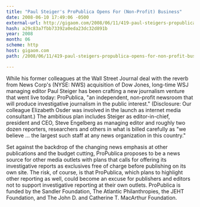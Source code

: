 ```yaml
---
title: "Paul Steiger's ProPublica Opens For (Non-Profit) Business"
date: 2008-06-10 17:49:06 -0500
external-url: http://gigaom.com/2008/06/11/419-paul-steigers-propublica-opens-for-non-profit-business/
hash: a29c83a7fbb73392a0eda23dc32d891b
year: 2008
month: 06
scheme: http
host: gigaom.com
path: /2008/06/11/419-paul-steigers-propublica-opens-for-non-profit-business/

---
```


While his former colleagues at the Wall Street Journal deal with the reverb from News Corp's (NYSE: NWS) acquisition of Dow Jones, long-time WSJ managing editor Paul Steiger has been crafting a new journalism venture that went live today: ProPublica, "an independent, non-profit newsroom that will produce investigative journalism in the public interest." (Disclosure: Our colleague Elizabeth Osder was involved in the launch as internet media consultant.) The ambitious plan includes Steiger as editor-in-chief, president and CEO, Steve Engelberg as managing editor and roughly two dozen reporters, researchers and others in what is billed carefully as "we believe ... the largest such staff at any news organization in this country." 



Set against the backdrop of the changing news emphasis at other publications and the budget cutting, ProPublica proposes to be a news source for other media outlets with plans that calls for offering its investigative reports as exclusives free of charge before publishing on its own site. The risk, of course, is that ProPublica, which plans to highlight other reporting as well, could become an excuse for publishers and editors not to support investigative reporting at their own outlets. ProPublica is funded by the Sandler Foundation, The Atlantic Philanthropies, the JEHT Foundation, and The John D. and Catherine T. MacArthur Foundation.
